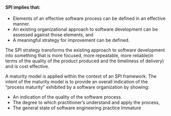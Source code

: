 #### **SPI implies that:**
* Elements of an effective software process can be defined in an effective manner.
* An existing organizational approach to software development can be assessed against those elements, and
* A meaningful strategy for improvement can be defined.

The SPI strategy transforms the existing approach to software development into something that is more focused, more repeatable, more reliable(in terms of the quality of the product produced and the timeliness of delivery) and is cost effective.

A maturity model
is applied within the context of an SPI framework. The intent of the maturity model is to provide an overall indication of the “process maturity” exhibited by a software organization by showing:

* An indication of the quality of the software process.
* The degree to which practitioner’s understand and apply the process, 
* The general state of software engineering practice Immature